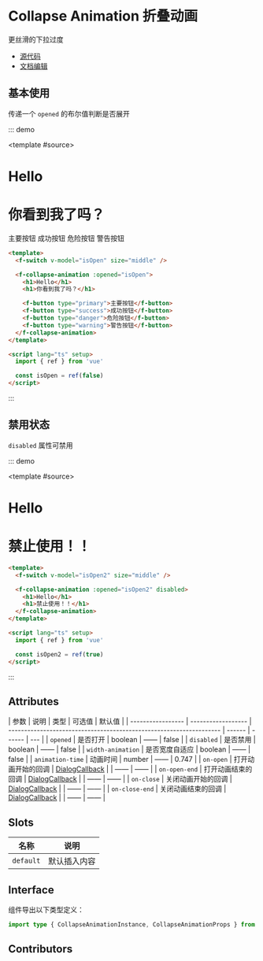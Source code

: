 # Collapse Animation 折叠动画

更丝滑的下拉过度

- [源代码](https://github.com/FightingDesign/fighting-design/tree/master/packages/fighting-design/collapse-animation)
- [文档编辑](https://github.com/FightingDesign/fighting-design/blob/master/docs/components/collapse-animation.md)

## 基本使用

传递一个 `opened` 的布尔值判断是否展开

::: demo

<template #source>
<f-switch v-model="isOpen" size="middle" />

<f-collapse-animation :opened="isOpen">
<h1>Hello</h1>
<h1>你看到我了吗？</h1>

<f-button type="primary">主要按钮</f-button>
<f-button type="success">成功按钮</f-button>
<f-button type="danger">危险按钮</f-button>
<f-button type="warning">警告按钮</f-button>
</f-collapse-animation>
</template>

```html
<template>
  <f-switch v-model="isOpen" size="middle" />

  <f-collapse-animation :opened="isOpen">
    <h1>Hello</h1>
    <h1>你看到我了吗？</h1>

    <f-button type="primary">主要按钮</f-button>
    <f-button type="success">成功按钮</f-button>
    <f-button type="danger">危险按钮</f-button>
    <f-button type="warning">警告按钮</f-button>
  </f-collapse-animation>
</template>

<script lang="ts" setup>
  import { ref } from 'vue'

  const isOpen = ref(false)
</script>
```

:::

## 禁用状态

`disabled` 属性可禁用

::: demo

<template #source>
<f-switch v-model="isOpen2" size="middle" />

<f-collapse-animation :opened="isOpen2" disabled>
<h1>Hello</h1>
<h1>禁止使用！！</h1>
</f-collapse-animation>
</template>

```html
<template>
  <f-switch v-model="isOpen2" size="middle" />

  <f-collapse-animation :opened="isOpen2" disabled>
    <h1>Hello</h1>
    <h1>禁止使用！！</h1>
  </f-collapse-animation>
</template>

<script lang="ts" setup>
  import { ref } from 'vue'

  const isOpen2 = ref(true)
</script>
```

:::

## Attributes


| 参数              | 说明               | 类型                                                                | 可选值 | 默认值 |
| ----------------- | ------------------ | 
------------------------------------------------------------------- | ------ | ------ | --- |
| `opened`          | 是否打开           | boolean                                                             | ——     | false  |
| `disabled`        | 是否禁用           | boolean                                                             | ——     | false  |
| `width-animation` | 是否宽度自适应     | boolean                                                             | ——     | false  |
| `animation-time`  | 动画时间           | number                                                              | ——     | 0.747  |
| `on-open`         | 打开动画开始的回调 | <a href="/components/dialog.html#dialogcallback">DialogCallback</a> |        | ——     | ——  |
| `on-open-end`     | 打开动画结束的回调 | <a href="/components/dialog.html#dialogcallback">DialogCallback</a> |        | ——     | ——  |
| `on-close`        | 关闭动画开始的回调 | <a href="/components/dialog.html#dialogcallback">DialogCallback</a> |        | ——     | ——  |
| `on-close-end`    | 关闭动画结束的回调 | <a href="/components/dialog.html#dialogcallback">DialogCallback</a> |        | ——     | ——  |

## Slots

| 名称      | 说明         |
| --------- | ------------ |
| `default` | 默认插入内容 |

## Interface

组件导出以下类型定义：

```ts
import type { CollapseAnimationInstance, CollapseAnimationProps } from 'fighting-design'
```

## Contributors

<a href="https://github.com/Tyh2001" target="_blank">
  <f-avatar round src="https://avatars.githubusercontent.com/u/73180970?v=4" />
</a>

<script lang="ts" setup>
  import { ref } from 'vue'

  const isOpen = ref(false)
  const isOpen2 = ref(true)
</script>
